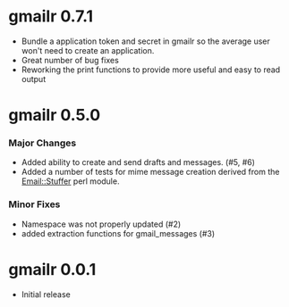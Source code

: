 # gmailr 0.7.1

* Bundle a application token and secret in gmailr so the average user won't need to create an application.
* Great number of bug fixes
* Reworking the print functions to provide more useful and easy to read output

# gmailr 0.5.0

### Major Changes

* Added ability to create and send drafts and messages. (#5, #6)
* Added a number of tests for mime message creation derived from the [Email::Stuffer](http://search.cpan.org/~rjbs/Email-Stuffer-0.009/lib/Email/Stuffer.pm) perl module.

### Minor Fixes

* Namespace was not properly updated (#2)
* added extraction functions for gmail_messages (#3)

# gmailr 0.0.1

* Initial release
